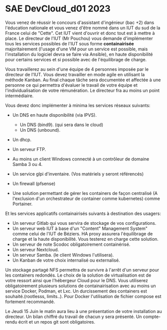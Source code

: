 # SAE DevCloud_d01 2023

Vous venez de réussir le concours d'assistant d'ingénieur (bac +2) dans l'éducation nationale et vous venez d'être nommé dans un IUT du sud de la France celui de "Cette".
Cet IUT vient d'ouvrir et donc tout est à mettre à place.
Le directeur de l'IUT (Mr Pouchou) vous demande d'implémenter tous les services possibles de l'IUT sous forme **containairisée** majoritairement (l'usage d'une VM pour un service est possible, mais l'installation du logiciel devra se faire via Ansible), en haute disponibilité pour certains services et si possible avec de l'équilibrage de charge.

Vous travaillerez au sein d'une équipe de 4 personnes imposée par le directeur de l'IUT.
Vous devez travailler en mode agile en utilisant la méthode Kanban. Au final chaque tâche sera documentée et affectée à une personne ce qui permettra d'évaluer le travail de votre équipe et l'individualisation de votre rémunération.
Le directeur fra au moins un point intermédiaire.

Vous devez donc implémenter à minima les services réseaux suivants:

- Un DNS en haute disponibilité (via IPVS).
  - Un DNS  (bind9). (qui sera dans le cloud)
  - Un DNS (unbound).

- Un dhcp.
- Un serveur FTP.
- Au moins un client Windows connecté à un contrôleur de domaine Samba 3 ou 4.
- Un service glpi d'inventaire. (Vos matériels y seront référencés)

- Un firewall (pfsense)
- Une solution permettant de gérer les containers de façon centralisé (A l'exclusion d'un orchestrateur de container comme kubernetes) comme Portainer.

Et les services applicatifs containairisés suivants à destination des usagers:

- Un serveur Gitlab qui vous servira de stockage de vos configurations.
- Un serveur web IUT à base d'un "Content" Management System" comme celui de l'IUT de Béziers. HA proxy assurera l'équilibrage de charge et la haute disponibilité.
  Vous testerez en charge cette solution.
- Un serveur de note Scodoc obligatoirement containérisé.
- Un serveur Nextcloud.
- Un serveur Samba. (le client Windows l'utilisera).
- Un Kanban de votre choix internalisé ou externalisé.
  
Un stockage partagé NFS permettra de survivre à l'arrêt d'un serveur pour les containers redondés.
Le choix de la solution de virtualisation est de votre ressort ainsi que l'hébergeur Cloud pour le DNS.
Vous utiliserez obligatoirement plusieurs solutions de containairisation avec au moins un service Docker, Podman, et Lxc. Un durcissement des containers est souhaité.(rootlesss, limits..). Pour Docker l'utilisation de fichier compose est fortement recommandé.

Le Jeudi 15 Juin le matin aura lieu à une présentation de votre installation au directeur. Un bilan chiffré du travail de chacun y sera présenté.
Un compte-rendu écrit et un repos git sont obligatoires.